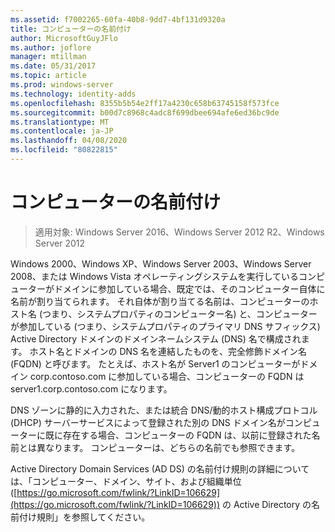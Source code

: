 ```yaml
---
ms.assetid: f7002265-60fa-40b8-9dd7-4bf131d9320a
title: コンピューターの名前付け
author: MicrosoftGuyJFlo
ms.author: joflore
manager: mtillman
ms.date: 05/31/2017
ms.topic: article
ms.prod: windows-server
ms.technology: identity-adds
ms.openlocfilehash: 8355b5b54e2ff17a4230c658b63745158f573fce
ms.sourcegitcommit: b00d7c8968c4adc8f699dbee694afe6ed36bc9de
ms.translationtype: MT
ms.contentlocale: ja-JP
ms.lasthandoff: 04/08/2020
ms.locfileid: "80822815"
---
```

# <a name="computer-naming"></a>コンピューターの名前付け

>適用対象: Windows Server 2016、Windows Server 2012 R2、Windows Server 2012

Windows 2000、Windows XP、Windows Server 2003、Windows Server 2008、または Windows Vista オペレーティングシステムを実行しているコンピューターがドメインに参加している場合、既定では、そのコンピューター自体に名前が割り当てられます。 それ自体が割り当てる名前は、コンピューターのホスト名 (つまり、システムプロパティのコンピューター名) と、コンピューターが参加している (つまり、システムプロパティのプライマリ DNS サフィックス) Active Directory ドメインのドメインネームシステム (DNS) 名で構成されます。 ホスト名とドメインの DNS 名を連結したものを、完全修飾ドメイン名 (FQDN) と呼びます。 たとえば、ホスト名が Server1 のコンピューターがドメイン corp.contoso.com に参加している場合、コンピューターの FQDN は server1.corp.contoso.com になります。  
  
DNS ゾーンに静的に入力された、または統合 DNS/動的ホスト構成プロトコル (DHCP) サーバーサービスによって登録された別の DNS ドメイン名がコンピューターに既に存在する場合、コンピューターの FQDN は、以前に登録された名前とは異なります。 コンピューターは、どちらの名前でも参照できます。  
  
Active Directory Domain Services (AD DS) の名前付け規則の詳細については、「コンピューター、ドメイン、サイト、および組織単位 ([https://go.microsoft.com/fwlink/?LinkID=106629](https://go.microsoft.com/fwlink/?LinkID=106629)) の Active Directory の名前付け規則」を参照してください。  
  


